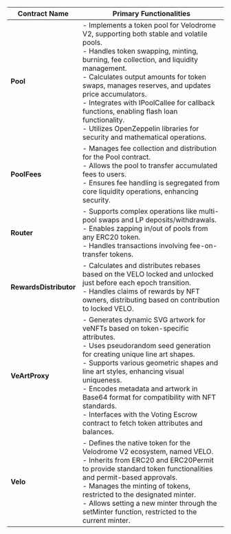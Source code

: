

| **Contract Name**      | **Primary Functionalities**                                                                                                                     |
|------------------------|--------------------------------------------------------------------------------------------------------------------------------------------------|
| **Pool**        | - Implements a token pool for Velodrome V2, supporting both stable and volatile pools. <br> - Handles token swapping, minting, burning, fee collection, and liquidity management. <br> - Calculates output amounts for token swaps, manages reserves, and updates price accumulators. <br> - Integrates with IPoolCallee for callback functions, enabling flash loan functionality. <br> - Utilizes OpenZeppelin libraries for security and mathematical operations.|  
| **PoolFees**        | - Manages fee collection and distribution for the Pool contract. <br> - Allows the pool to transfer accumulated fees to users. <br> - Ensures fee handling is segregated from core liquidity operations, enhancing security. |
| **Router**             | - Supports complex operations like multi-pool swaps and LP deposits/withdrawals.<br>- Enables zapping in/out of pools from any ERC20 token.<br>- Handles transactions involving fee-on-transfer tokens. |
| **RewardsDistributor** | - Calculates and distributes rebases based on the VELO locked and unlocked just before each epoch transition.<br>- Handles claims of rewards by NFT owners, distributing based on contribution to locked VELO. |
| **VeArtProxy** | - Generates dynamic SVG artwork for veNFTs based on token-specific attributes. <br> - Uses pseudorandom seed generation for creating unique line art shapes. <br> - Supports various geometric shapes and line art styles, enhancing visual uniqueness. <br> - Encodes metadata and artwork in Base64 format for compatibility with NFT standards. <br> - Interfaces with the Voting Escrow contract to fetch token attributes and balances. |
| **Velo** | - Defines the native token for the Velodrome V2 ecosystem, named VELO. <br> - Inherits from ERC20 and ERC20Permit to provide standard token functionalities and permit-based approvals. <br> - Manages the minting of tokens, restricted to the designated minter. <br> - Allows setting a new minter through the setMinter function, restricted to the current minter. |





